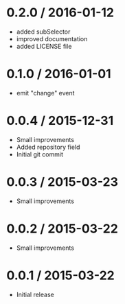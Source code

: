 0.2.0 / 2016-01-12
==================

  * added subSelector
  * improved documentation
  * added LICENSE file

0.1.0 / 2016-01-01
==================

  * emit "change" event

0.0.4 / 2015-12-31
==================

  * Small improvements
  * Added repository field
  * Initial git commit

0.0.3 / 2015-03-23
==================

  * Small improvements

0.0.2 / 2015-03-22
==================

  * Small improvements

0.0.1 / 2015-03-22
==================

  * Initial release

